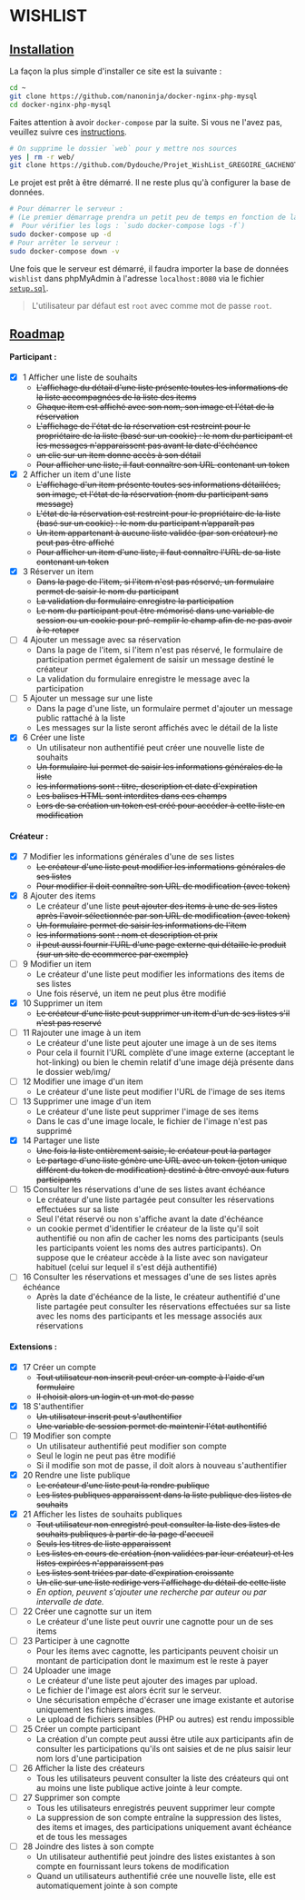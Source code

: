 # WISHLIST

## <u>Installation</u>

La façon la plus simple d'installer ce site est la suivante :
```bash
cd ~
git clone https://github.com/nanoninja/docker-nginx-php-mysql
cd docker-nginx-php-mysql
```

Faites attention à avoir `docker-compose` par la suite. Si vous ne l'avez pas, veuillez suivre ces [instructions](https://docs.docker.com/compose/install/).

```bash
# On supprime le dossier `web` pour y mettre nos sources
yes | rm -r web/
git clone https://github.com/Dydouche/Projet_WishList_GREGOIRE_GACHENOT_BERGERON web/
```

Le projet est prêt à être démarré. Il ne reste plus qu'à configurer la base de données.

```bash
# Pour démarrer le serveur :
# (Le premier démarrage prendra un petit peu de temps en fonction de la connexion disponible
#  Pour vérifier les logs : `sudo docker-compose logs -f`)
sudo docker-compose up -d
# Pour arrêter le serveur :
sudo docker-compose down -v
```

Une fois que le serveur est démarré, il faudra importer la base de données `wishlist` dans phpMyAdmin à l'adresse `localhost:8080` via le fichier [`setup.sql`](setup.sql).

> L'utilisateur par défaut est `root` avec comme mot de passe `root`.

## <u>Roadmap</u>

#### Participant :

- [x] 1 Afficher une liste de souhaits
    - ~~L'affichage du détail d'une liste présente toutes les informations de la liste accompagnées de la liste des items~~
    - ~~Chaque item est affiché avec son nom, son image et l'état de la réservation~~
    - ~~L'affichage de l'état de la réservation est restreint pour le propriétaire de la liste (basé sur un cookie) : le nom du participant et les messages n'apparaissent pas avant la date d'échéance~~
    - ~~un clic sur un item donne accès à son détail~~
    - ~~Pour afficher une liste, il faut connaître son URL contenant un token~~
- [x] 2 Afficher un item d'une liste
    - ~~L'affichage d'un item présente toutes ses informations détaillées, son image, et l'état de la
    réservation (nom du participant sans message)~~
    - ~~L'état de la réservation est restreint pour le propriétaire de la liste (basé sur un cookie) : le nom du participant n’apparaît pas~~
    - ~~Un item appartenant à aucune liste validée (par son créateur) ne peut pas être affiché~~
    - ~~Pour afficher un item d'une liste, il faut connaître l'URL de sa liste contenant un token~~
- [x] 3 Réserver un item
    - ~~Dans la page de l'item, si l'item n'est pas réservé, un formulaire permet de saisir le nom du participant~~
    - ~~La validation du formulaire enregistre la participation~~
    - ~~Le nom du participant peut être mémorisé dans une variable de session ou un cookie pour pré-remplir le champ afin de ne pas avoir à le retaper~~
- [ ] 4 Ajouter un message avec sa réservation
    - Dans la page de l'item, si l'item n'est pas réservé, le formulaire de participation permet également de saisir un message destiné le créateur
    - La validation du formulaire enregistre le message avec la participation
- [ ] 5 Ajouter un message sur une liste
    - Dans la page d'une liste, un formulaire permet d'ajouter un message public rattaché à la liste
    - Les messages sur la liste seront affichés avec le détail de la liste
- [x] 6 Créer une liste
    - Un utilisateur non authentifié peut créer une nouvelle liste de souhaits
    - ~~Un formulaire lui permet de saisir les informations générales de la liste~~
    - ~~les informations sont : titre, description et date d'expiration~~
    - ~~Les balises HTML sont interdites dans ces champs~~
    - ~~Lors de sa création un token est créé pour accéder à cette liste en modification~~

#### Créateur :

- [x] 7 Modifier les informations générales d'une de ses listes
    - ~~Le créateur d'une liste peut modifier les informations générales de ses listes~~
    - ~~Pour modifier il doit connaître son URL de modification (avec token)~~
- [x] 8 Ajouter des items
    - Le créateur d'une liste ~~peut ajouter des items à une de ses listes après l'avoir sélectionnée par son URL de modification (avec token)~~
    - ~~Un formulaire permet de saisir les informations de l'item~~
    - ~~les informations sont : nom et description et prix~~
    - ~~il peut aussi fournir l'URL d'une page externe qui détaille  le produit (sur un site de ecommerce par exemple)~~
- [ ] 9 Modifier un item
    - Le créateur d'une liste peut modifier les informations des items de ses listes
    - Une fois réservé, un item ne peut plus être modifié
- [x] 10 Supprimer un item
    - ~~Le créateur d'une liste peut supprimer un item d'un de ses listes s'il n'est pas reservé~~
- [ ] 11 Rajouter une image à un item
    - Le créateur d'une liste peut ajouter une image à un de ses items
    - Pour cela il fournit l'URL complète d'une image externe (acceptant le hot-linking) ou bien le chemin relatif d'une image déjà présente dans le dossier web/img/
- [ ] 12 Modifier une image d'un item
    - Le créateur d'une liste peut modifier l'URL de l'image de ses items
- [ ] 13 Supprimer une image d'un item
    - Le créateur d'une liste peut supprimer l'image de ses items
    - Dans le cas d'une image locale, le fichier de l'image n'est pas supprimé
- [x] 14 Partager une liste
    - ~~Une fois la liste entièrement saisie, le créateur peut la partager~~
    - ~~Le partage d'une liste génère une URL avec un token (jeton unique différent du token de modification) destiné à être envoyé aux futurs participants~~
- [ ] 15 Consulter les réservations d'une de ses listes avant échéance
    - Le créateur d'une liste partagée peut consulter les réservations effectuées sur sa liste
    - Seul l'état réservé ou non s'affiche avant la date d'échéance
    - un cookie permet d'identifier le créateur de la liste qu'il soit authentifié ou non afin de cacher les noms des  participants (seuls les participants voient les noms des  autres participants). On suppose que le créateur accède à la  liste avec son navigateur habituel (celui sur lequel il s'est  déjà authentifié)
- [ ] 16 Consulter les réservations et messages d'une de ses listes après échéance
    - Après la date d'échéance de la liste, le créateur authentifié d'une liste partagée peut consulter les réservations effectuées sur sa liste avec les noms des participants et les message associés aux réservations

#### Extensions :

- [x] 17 Créer un compte
    - ~~Tout utilisateur non inscrit peut créer un compte à l'aide d'un formulaire~~
    - ~~Il choisit alors un login et un mot de passe~~
- [x] 18 S'authentifier
    - ~~Un utilisateur inscrit peut s'authentifier~~
    - ~~Une variable de session permet de maintenir l'état authentifié~~
- [ ] 19 Modifier son compte
    - Un utilisateur authentifié peut modifier son compte
    - Seul le login ne peut pas être modifié
    - Si il modifie son mot de passe, il doit alors à nouveau s'authentifier
- [x] 20 Rendre une liste publique
    - ~~Le créateur d'une liste peut la rendre publique~~
    - ~~Les listes publiques apparaissent dans la liste publique des listes de souhaits~~
- [x] 21 Afficher les listes de souhaits publiques
    - ~~Tout utilisateur non enregistré peut consulter la liste des listes de souhaits publiques à partir de la page d'accueil~~
    - ~~Seuls les titres de liste apparaissent~~
    - ~~Les listes en cours de création (non validées par leur créateur) et les listes expirées n'apparaissent pas~~
    - ~~Les listes sont triées par date d'expiration croissante~~
    - ~~Un clic sur une liste redirige vers l'affichage du détail de cette liste~~
    - *En option, peuvent s'ajouter une recherche par auteur ou par intervalle de date.*
- [ ] 22 Créer une cagnotte sur un item
    - Le créateur d'une liste peut ouvrir une cagnotte pour un de  ses items
- [ ] 23 Participer à une cagnotte
    - Pour les items avec cagnotte, les participants peuvent choisir un montant de participation dont le maximum est le reste à payer
- [ ] 24 Uploader une image
    - Le créateur d'une liste peut ajouter des images par upload.
    - Le fichier de l'image est alors écrit sur le serveur.
    - Une sécurisation empêche d'écraser une image existante et autorise uniquement les fichiers images.
    - Le upload de fichiers sensibles (PHP ou autres) est rendu  impossible
- [ ] 25 Créer un compte participant
    - La création d'un compte peut aussi être utile aux participants afin de consulter les participations qu'ils ont saisies et de ne plus saisir leur  nom lors d'une participation
- [ ] 26 Afficher la liste des créateurs
    - Tous les utilisateurs peuvent consulter la liste des créateurs qui ont au moins une liste publique active jointe à leur compte.
- [ ] 27 Supprimer son compte
    - Tous les utilisateurs enregistrés peuvent supprimer leur compte
    - La suppression de son compte entraîne la suppression des listes, des items et images, des participations uniquement avant échéance et de tous les messages
- [ ] 28 Joindre des listes à son compte
    - Un utilisateur authentifié peut joindre des listes existantes à son compte en fournissant leurs tokens de modification
    - Quand un utilisateurs authentifié crée une nouvelle liste, elle est automatiquement jointe à son compte